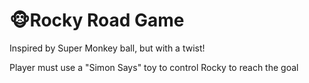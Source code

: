 # 🐵Rocky Road Game

Inspired by Super Monkey ball, but with a twist!

Player must use a "Simon Says" toy to control Rocky to reach the goal
